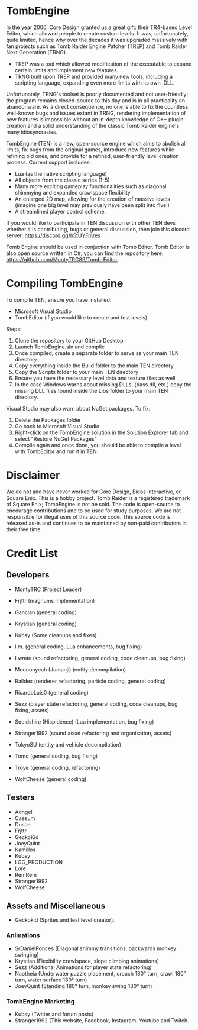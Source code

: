 # TombEngine 
In the year 2000, Core Design granted us a great gift: their TR4-based Level Editor, which allowed people to create custom levels. It was, unfortunately, quite limited, hence why over the decades it was upgraded massively with fan projects such as Tomb Raider Engine Patcher (TREP) and Tomb Raider Next Generation (TRNG).
- TREP was a tool which allowed modification of the executable to expand certain limits and implement new features.	
- TRNG built upon TREP and provided many new tools, including a scripting language, expanding even more limits with its own .DLL.	

Unfortunately, TRNG's toolset is poorly documented and not user-friendly; the program remains closed-source to this day and is in all practicality an abandonware. As a direct consequence, no one is able to fix the countless well-known bugs and issues extant in TRNG, rendering implementation of new features is impossible without an in-depth knowledge of C++ plugin creation and a solid understanding of the classic Tomb Raider engine's many idiosyncrasies.	

TombEngine (TEN) is a new, open-source engine which aims to abolish all limits, fix bugs from the original games, introduce new features while refining old ones, and provide for a refined, user-friendly level creation process. Current support includes:	
- Lua (as the native scripting language)	
- All objects from the classic series (1-5)	
- Many more exciting gameplay functionalities such as diagonal shimmying and expanded crawlspace flexibility	
- An enlarged 2D map, allowing for the creation of massive levels (imagine one big level may previously have been split into five!)	
- A streamlined player control scheme.

If you would like to participate in TEN discussion with other TEN devs whether it is contributing, bugs or general discussion, then join this discord server: https://discord.gg/h5tUYFmres

Tomb Engine should be used in conjuction with Tomb Editor. Tomb Editor is also open source written in C#, you can find the repository here: https://github.com/MontyTRC89/Tomb-Editor

# Compiling TombEngine
To compile TEN, ensure you have installed:
- Microsoft Visual Studio 
- TombEditor (if you would like to create and test levels)

Steps:
1) Clone the repository to your GitHub Desktop
2) Launch TombEngine.sln and compile
3) Once compiled, create a separate folder to serve as your main TEN directory
4) Copy everything inside the Build folder to the main TEN directory
5) Copy the Scripts folder to your main TEN directory
6) Ensure you have the necessary level data and texture files as well
7) In the case Windows warns about missing DLLs, (bass.dll, etc.) copy the missing DLL files found inside the Libs folder to your main TEN directory.

Visual Studio may also warn about NuGet packages. To fix:
1) Delete the Packages folder
2) Go back to Microsoft Visual Studio
3) Right-click on the TombEngine solution in the Solution Explorer tab and select "Restore NuGet Packages"
4) Compile again and once done, you should be able to compile a level with TombEditor and run it in TEN.

# Disclaimer
We do not and have never worked for Core Design, Eidos Interactive, or Square Enix. This is a hobby project. Tomb Raider is a registered trademark of Square Enix; TombEngine is not be sold. The code is open-source to encourage contributions and to be used for study purposes. We are not responsible for illegal uses of this source code. This source code is released as-is and continues to be maintained by non-paid contributors in their free time.

# Credit List

## Developers
- MontyTRC (Project Leader)

- Frjttr (magnums implementation) 
- Gancian (general coding)	
- Krystian (general coding)	
- Kubsy (Some cleanups and fixes)	
- l.m. (general coding, Lua enhancements, bug fixing)	
- Lwmte (sound refactoring, general coding, code cleanups, bug fixing)	
- Moooonyeah (Jumanji) (entity decompilation)	
- Raildex (renderer refactoring, particle coding, general coding) 	
- RicardoLuis0 (general coding)	
- Sezz (player state refactoring, general coding, code cleanups, bug fixing, assets)	
- Squidshire (Hispidence) (Lua implementation, bug fixing)	
- Stranger1992 (sound asset refactoring and organisation, assets)	
- TokyoSU (entity and vehicle decompilation)	
- Tomo (general coding, bug fixing)	
- Troye (general coding, refactoring)	
- WolfCheese (general coding)	

## Testers	
- Adngel	
- Caesum	
- Dustie
- Frjttr
- GeckoKid	
- JoeyQuint	
- Kamillos	
- Kubsy	
- LGG_PRODUCTION	
- Lore	
- RemRem	
- Stranger1992	
- WolfCheese	

## Assets and Miscellaneous	

- Geckokid (Sprites and test level creator).	

### Animations	
- SrDanielPonces (Diagonal shimmy transitions, backwards monkey swinging)	
- Krystian (Flexibility crawlspace, slope climbing animations)	
- Sezz (Additional Animations for player state refactoring) 	
- Naotheia (Underwater puzzle placement, crouch 180° turn, crawl 180° turn, water surface 180° turn)	
- JoeyQuint (Standing 180° turn, monkey swing 180° turn)	

### TombEngine Marketing 	
- Kubsy (Twitter and forum posts)	
- Stranger1992 (This website, Facebook, Instagram, Youtube and Twitch.
